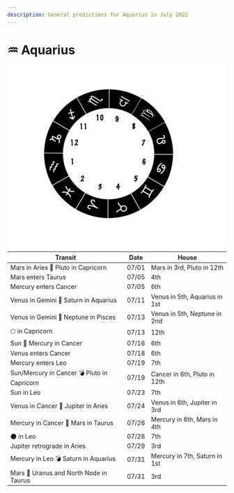 ```yaml
---
description: General predictions for Aquarius in July 2022
---
```


# ♒ Aquarius



![](../../.gitbook/assets/aquarius.png)



| Transit                                     | Date  | House                         |
| ------------------------------------------- | ----- | ----------------------------- |
| Mars in Aries 🔲 Pluto in Capricorn         | 07/01 | Mars in 3rd, Pluto in 12th    |
| Mars enters Taurus                          | 07/05 | 4th                           |
| Mercury enters Cancer                       | 07/05 | 6th                           |
| Venus in Gemini 🔺 Saturn in Aquarius       | 07/11 | Venus in 5th, Aquarius in 1st |
| Venus in Gemini 🔲 Neptune in Pisces        | 07/13 | Venus in 5th, Neptune in 2nd  |
|  🌕 in Capricorn                            | 07/13 | 12th                          |
| Sun 🖤 Mercury in Cancer                    | 07/16 | 6th                           |
| Venus enters Cancer                         | 07/18 | 6th                           |
| Mercury enters Leo                          | 07/19 | 7th                           |
| Sun/Mercury in Cancer 💣 Pluto in Capricorn | 07/19 | Cancer in 6th, Pluto in 12th  |
| Sun in Leo                                  | 07/23 | 7th                           |
| Venus in Cancer 🔲 Jupiter in Aries         | 07/24 | Venus in 6th, Jupiter in 3rd  |
| Mercury in Cancer 🔲 Mars in Taurus         | 07/26 | Mercury in 6th, Mars in 4th   |
| 🌑 in Leo                                   | 07/28 | 7th                           |
| Jupiter retrograde in Aries                 | 07/29 | 3rd                           |
| Mercury in Leo 💣 Saturn in Aquarius        | 07/31 | Mercury in 7th, Saturn in 1st |
| Mars 🖤 Uranus and North Node in Taurus     | 07/31 | 3rd                           |





###
